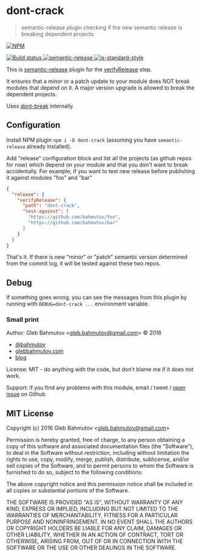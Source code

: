 # dont-crack

> semantic-release plugin checking if the new semantic release is breaking dependent projects

[![NPM][npm-icon] ][npm-url]

[![Build status][ci-image] ][ci-url]
[![semantic-release][semantic-image] ][semantic-url]
[![js-standard-style][standard-image]][standard-url]

This is [semantic-release](https://github.com/semantic-release/semantic-release)
plugin for the
[verifyRelease](https://github.com/semantic-release/semantic-release#verifyrelease)
step.

It ensures that a minor or a patch update to your module does NOT break
modules that depend on it. A major version upgrade is allowed to break the
dependent projects.

Uses [dont-break](https://github.com/bahmutov/dont-break) internally.

## Configuration

Install NPM plugin `npm i -D dont-crack` (assuming you have
`semantic-release` already installed).

Add "release" configuration block and list all the projects (as github repos
for now) which depend on your module and that you don't want to break
accidentally. For example, if you want to test new release before publishing
it against modules "foo" and "bar"

```json
{
  "release": {
    "verifyRelease": {
      "path": "dont-crack",
      "test-against": [
        "https://github.com/bahmutov/foo",
        "https://github.com/bahmutov/bar"
      ]
    }
  }
}
```

That's it. If there is new "minor" or "patch" semantic version determined
from the commit log, it will be tested against these two repos.

## Debug

If something goes wrong, you can see the messages from this plugin by running
with `DEBUG=dont-crack ...` environment variable.

### Small print

Author: Gleb Bahmutov &lt;gleb.bahmutov@gmail.com&gt; &copy; 2016

* [@bahmutov](https://twitter.com/bahmutov)
* [glebbahmutov.com](http://glebbahmutov.com)
* [blog](http://glebbahmutov.com/blog)

License: MIT - do anything with the code, but don't blame me if it does not work.

Support: if you find any problems with this module, email / tweet /
[open issue](https://github.com/bahmutov/dont-crack/issues) on Github

## MIT License

Copyright (c) 2016 Gleb Bahmutov &lt;gleb.bahmutov@gmail.com&gt;

Permission is hereby granted, free of charge, to any person
obtaining a copy of this software and associated documentation
files (the "Software"), to deal in the Software without
restriction, including without limitation the rights to use,
copy, modify, merge, publish, distribute, sublicense, and/or sell
copies of the Software, and to permit persons to whom the
Software is furnished to do so, subject to the following
conditions:

The above copyright notice and this permission notice shall be
included in all copies or substantial portions of the Software.

THE SOFTWARE IS PROVIDED "AS IS", WITHOUT WARRANTY OF ANY KIND,
EXPRESS OR IMPLIED, INCLUDING BUT NOT LIMITED TO THE WARRANTIES
OF MERCHANTABILITY, FITNESS FOR A PARTICULAR PURPOSE AND
NONINFRINGEMENT. IN NO EVENT SHALL THE AUTHORS OR COPYRIGHT
HOLDERS BE LIABLE FOR ANY CLAIM, DAMAGES OR OTHER LIABILITY,
WHETHER IN AN ACTION OF CONTRACT, TORT OR OTHERWISE, ARISING
FROM, OUT OF OR IN CONNECTION WITH THE SOFTWARE OR THE USE OR
OTHER DEALINGS IN THE SOFTWARE.

[npm-icon]: https://nodei.co/npm/dont-crack.svg?downloads=true
[npm-url]: https://npmjs.org/package/dont-crack
[ci-image]: https://travis-ci.org/bahmutov/dont-crack.svg?branch=master
[ci-url]: https://travis-ci.org/bahmutov/dont-crack
[semantic-image]: https://img.shields.io/badge/%20%20%F0%9F%93%A6%F0%9F%9A%80-semantic--release-e10079.svg
[semantic-url]: https://github.com/semantic-release/semantic-release
[standard-image]: https://img.shields.io/badge/code%20style-standard-brightgreen.svg
[standard-url]: http://standardjs.com/
